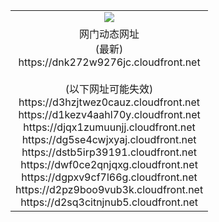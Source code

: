 ﻿<table>
  <tr></tr>
  <tr><td colspan=2 align=center><img src="https://dnk272w9276jc.cloudfront.net/Up/oGate.jpg" /></td></tr>
  <tr><td colspan=2 align=center>网门动态网址<br/>(最新)
<br>https://dnk272w9276jc.cloudfront.net
<br/><br/>(以下网址可能失效)
<br>https://d3hzjtwez0cauz.cloudfront.net
<br>https://d1kezv4aahl70y.cloudfront.net
<br>https://djqx1zumuunjj.cloudfront.net
<br>https://dg5se4cwjxyaj.cloudfront.net
<br>https://dstb5irp39191.cloudfront.net
<br>https://dwf0ce2qnjqxg.cloudfront.net
<br>https://dgpxv9cf7l66g.cloudfront.net
<br>https://d2pz9boo9vub3k.cloudfront.net
<br>https://d2sq3citnjnub5.cloudfront.net
    </td>
  </tr>
</table>

